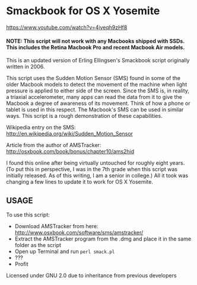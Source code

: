 Smackbook for OS X Yosemite
==================

https://www.youtube.com/watch?v=4iyeqh9zHf8

#### NOTE: This script will not work with any Macbooks shipped with SSDs. This includes the Retina Macbook Pro and recent Macbook Air models.

This is an updated version of Erling Ellingsen's Smackbook script originally written in 2006.

This script uses the Sudden Motion Sensor (SMS) found in some of the older Macbook models to detect the movement of the machine when light pressure is applied to either side of the screen. Since the SMS is, in reality, a triaxial accelerometer, many apps can read the data from it to give the Macbook a degree of awareness of its movement. Think of how a phone or tablet is used in this respect. The Macbook's SMS can be used in similar ways. This script is a rough demonstration of these capabilities.

Wikipedia entry on the SMS:
http://en.wikipedia.org/wiki/Sudden_Motion_Sensor

Article from the author of AMSTracker:
http://osxbook.com/book/bonus/chapter10/ams2hid

I found this online after being virtually untouched for roughly eight years. (To put this in perspective, I was in the 7th grade when this script was initially released. As of this writing, I am a senior in college.) All it took was changing a few lines to update it to work for OS X Yosemite.

USAGE
---------------

To use this script:

* Download AMSTracker from here: http://www.osxbook.com/software/sms/amstracker/
* Extract the AMSTracker program from the .dmg and place it in the same folder as the script
* Open up Terminal and run
        ```
        perl smack.pl
        ```
* ???
* Profit

Licensed under GNU 2.0 due to inheritance from previous developers
